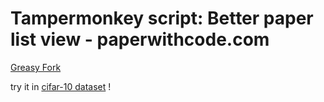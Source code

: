 # Tampermonkey script: Better paper list view - paperwithcode.com

[Greasy Fork](https://greasyfork.org/zh-CN/scripts/TODO)

try it in [cifar-10 dataset](https://paperswithcode.com/dataset/cifar-10) !

